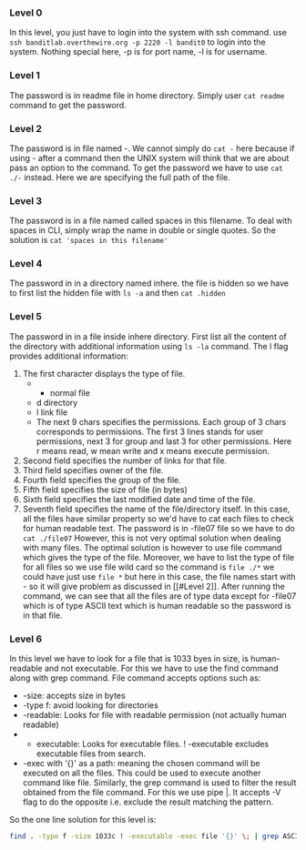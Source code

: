 ### Level 0
In this level, you just have to login into the system with ssh command. use ```ssh banditlab.overthewire.org -p 2220 -l bandit0``` to login into the system. Nothing special here, -p is for port name, -l is for username.

### Level 1
The password is in readme file in home directory. Simply user ```cat readme``` command to get the password.

### Level 2
The password is in file named -. We cannot simply do ```cat -``` here because if using - after a command then the UNIX system will think that we are about pass an option to the command. To get the password we have to use `cat ./-` instead. Here we are specifying the full path of the file. 

### Level 3
The password is in a file named called spaces in this filename. To deal with spaces in CLI, simply wrap the name in double or single quotes. So the solution is `cat 'spaces in this filename'` 

### Level 4
The password in in a directory named inhere. the file is hidden so we have to first list the hidden file with `ls -a` and then `cat .hidden`

### Level 5
The password in in a file inside inhere directory. First list all the content of the directory with additional information using `ls -la` command. The l flag provides additional information:
1. The first character displays the type of file. 
	 - - normal file
	 - d directory
	 - l link file
	 - The next 9 chars specifies the permissions. Each group of 3 chars corresponds to permissions. The first 3 lines stands for user permissions, next 3 for group and last 3 for other permissions. Here r means read, w mean write and x means execute permission. 
2. Second field specifies the number of links for that file.
3. Third field specifies owner of the file. 
4. Fourth field specifies the group of the file. 
5. Fifth field specifies the size of file (in bytes)
6. Sixth field specifies the last modified date and time of the file.
7. Seventh field specifies the name of the file/directory itself. 
In this case, all the files have similar property so we'd have to cat each files to check for human readable text. The password is in -file07 file so we have to do `cat ./file07` 
However, this is not very optimal solution when dealing with many files. The optimal solution is however to use file command which gives the type of the file. Moreover, we have to list the type of file for all files so we use file wild card so the command is `file ./*` we could have just use `file *` but here in this case, the file names start with - so it will give problem as discussed in [[#Level 2]]. After running the command, we can see that all the files are of type data except for -file07 which is of type ASCII text which is human readable so the password is in that file. 
### Level 6
In this level we have to look for a file that is 1033 byes in size, is human-readable and not executable. For this we have to use the find command along with grep command. File command accepts options such as:
- -size: accepts size in bytes
- -type f: avoid looking for directories
- -readable: Looks for file with readable permission (not actually human readable)
- - executable: Looks for executable files. ! -executable excludes executable files from search.
-  -exec with '{}' as a path: meaning the chosen command will be executed on all the files. This could be used to execute another command like file.
Similarly, the grep command is used to filter the result obtained from the file command. For this we use pipe |. It accepts -V flag to do the opposite i.e. exclude the result matching the pattern. 

So the one line solution for this level is: 
```bash
find . -type f -size 1033c ! -executable -exec file '{}' \; | grep ASCII
```
